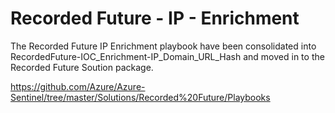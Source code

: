# Recorded Future - IP - Enrichment
The Recorded Future IP Enrichment playbook have been consolidated into RecordedFuture-IOC_Enrichment-IP_Domain_URL_Hash and moved in to the Recorded Future Soution package. 

https://github.com/Azure/Azure-Sentinel/tree/master/Solutions/Recorded%20Future/Playbooks